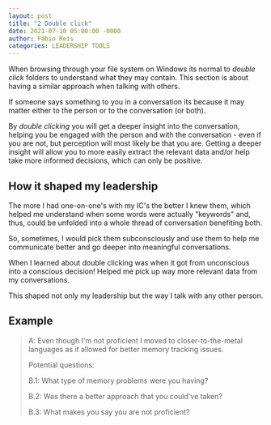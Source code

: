 ```yaml
---
layout: post
title: "2 Double click"
date: 2021-07-10 05:00:00 -0000
author: Fábio Reis
categories: LEADERSHIP TOOLS
---
```


<!-- # Tools to have in your belt

This will be a series of posts covering tools that I would like to have known since my first day as a leader.

# 2. Double clicking -->

When browsing through your file system on Windows its normal to *double click* folders to understand what they may contain.
This section is about having a similar approach when talking with others.

If someone says something to you in a conversation its because it may matter either to the person or to the conversation (or both).

By *double clicking* you will get a deeper insight into the conversation, helping you be engaged with the person and with the conversation - even if you are not, but perception will most likely be that you are.
Getting a deeper insight will allow you to more easily extract the relevant data and/or help take more informed decisions, which can only be positive.

## How it shaped my leadership

The more I had one-on-one's with my IC's the better I knew them, which helped me understand when some words were actually "keywords" and, thus, could be unfolded into a whole thread of conversation benefiting both.

So, sometimes, I would pick them subconsciously and use them to help me communicate better and go deeper into meaningful conversations.

When I learned about double clicking was when it got from unconscious into a conscious decision! Helped me pick up way more relevant data from my conversations.

This shaped not only my leadership but the way I talk with any other person.

## Example

> A: Even though I'm not proficient I moved to closer-to-the-metal languages as it allowed for better memory tracking issues.
>
> Potential questions:
>
> B.1: What type of memory problems were you having?
>
> B.2: Was there a better approach that you could've taken?
>
> B.3: What makes you say you are not proficient?